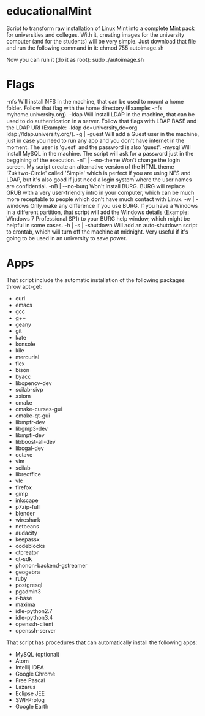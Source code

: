 # educationalMint
Script to transform raw installation of Linux Mint into a complete Mint pack for universities and colleges. With it, creating images for the university computer (and for the students) will be very simple. Just download that file and run the following command in it:
  chmod 755 autoimage.sh

Now you can run it (do it as root):
  sudo ./autoimage.sh

# Flags
  -nfs
    Will install NFS in the machine, that can be used to mount a home folder. Follow that flag with the home directory (Example: -nfs myhome.university.org).
  -ldap
    Will install LDAP in the machine, that can be used to do authentication in a server. Follow that flags with LDAP BASE and the LDAP URI (Example: -ldap dc=university,dc=org ldap://ldap.university.org/).
  -g | -guest
    Will add a Guest user in the machine, just in case you need to run any app and you don't have internet in the moment. The user is 'guest' and the password is also 'guest'.
  -mysql
    Will install MySQL in the machine. The script will ask for a password just in the beggining of the execution.
  -nT | --no-theme
    Won't change the login screen. My script create an alternative version of the HTML theme 'Zukitwo-Circle' called 'Simple' which is perfect if you are using NFS and LDAP, but it's also good if just need a login system where the user names are confidential.
  -nB | --no-burg
    Won't install BURG. BURG will replace GRUB with a very user-friendly intro in your computer, which can be much more receptable to people which don't have much contact with Linux.
  -w | -windows
    Only make any difference if you use BURG. If you have a Windows in a different partition, that script will add the Windows details (Example: Windows 7 Professional SP1) to your BURG help window, which might be helpful in some cases.
  -h | -s | -shutdown
    Will add an auto-shutdown script to crontab, which will turn off the machine at midnight. Very useful if it's going to be used in an university to save power.

# Apps
That script include the automatic installation of the following packages throw apt-get:
* curl
* emacs
* gcc
* g++
* geany
* git
* kate
* konsole
* kile
* mercurial
* flex
* bison
* byacc
* libopencv-dev
* scilab-sivp
* axiom
* cmake
* cmake-curses-gui
* cmake-qt-gui
* libmpfr-dev
* libgmp3-dev
* libmpfi-dev
* libboost-all-dev
* libcgal-dev
* octave
* vim
* scilab
* libreoffice
* vlc
* firefox
* gimp
* inkscape
* p7zip-full
* blender
* wireshark
* netbeans
* audacity
* keepassx
* codeblocks
* qtcreator
* qt-sdk
* phonon-backend-gstreamer
* geogebra
* ruby
* postgresql
* pgadmin3
* r-base
* maxima
* idle-python2.7
* idle-python3.4
* openssh-client
* openssh-server

That script has procedures that can automatically install the following apps:
* MySQL (optional)
* Atom
* Intellij IDEA
* Google Chrome
* Free Pascal
* Lazarus
* Eclipse JEE
* SWI-Prolog
* Google Earth
